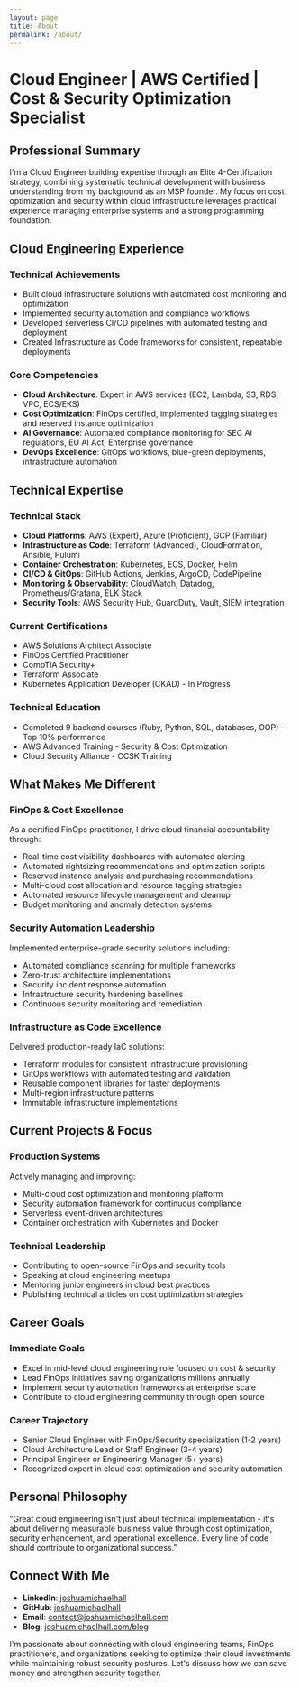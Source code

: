 ```yaml
---
layout: page
title: About
permalink: /about/
---
```


# Cloud Engineer | AWS Certified | Cost & Security Optimization Specialist

## Professional Summary

I'm a Cloud Engineer building expertise through an Elite 4-Certification strategy, combining systematic technical development with business understanding from my background as an MSP founder. My focus on cost optimization and security within cloud infrastructure leverages practical experience managing enterprise systems and a strong programming foundation.

## Cloud Engineering Experience

### Technical Achievements
- Built cloud infrastructure solutions with automated cost monitoring and optimization
- Implemented security automation and compliance workflows
- Developed serverless CI/CD pipelines with automated testing and deployment
- Created Infrastructure as Code frameworks for consistent, repeatable deployments

### Core Competencies
- **Cloud Architecture**: Expert in AWS services (EC2, Lambda, S3, RDS, VPC, ECS/EKS)
- **Cost Optimization**: FinOps certified, implemented tagging strategies and reserved instance optimization
- **AI Governance**: Automated compliance monitoring for SEC AI regulations, EU AI Act, Enterprise governance
- **DevOps Excellence**: GitOps workflows, blue-green deployments, infrastructure automation

## Technical Expertise

### Technical Stack
- **Cloud Platforms**: AWS (Expert), Azure (Proficient), GCP (Familiar)
- **Infrastructure as Code**: Terraform (Advanced), CloudFormation, Ansible, Pulumi
- **Container Orchestration**: Kubernetes, ECS, Docker, Helm
- **CI/CD & GitOps**: GitHub Actions, Jenkins, ArgoCD, CodePipeline
- **Monitoring & Observability**: CloudWatch, Datadog, Prometheus/Grafana, ELK Stack
- **Security Tools**: AWS Security Hub, GuardDuty, Vault, SIEM integration

### Current Certifications
- AWS Solutions Architect Associate
- FinOps Certified Practitioner
- CompTIA Security+
- Terraform Associate
- Kubernetes Application Developer (CKAD) - In Progress

### Technical Education
- Completed 9 backend courses (Ruby, Python, SQL, databases, OOP) - Top 10% performance
- AWS Advanced Training - Security & Cost Optimization
- Cloud Security Alliance - CCSK Training

## What Makes Me Different

### FinOps & Cost Excellence
As a certified FinOps practitioner, I drive cloud financial accountability through:
- Real-time cost visibility dashboards with automated alerting
- Automated rightsizing recommendations and optimization scripts
- Reserved instance analysis and purchasing recommendations
- Multi-cloud cost allocation and resource tagging strategies
- Automated resource lifecycle management and cleanup
- Budget monitoring and anomaly detection systems

### Security Automation Leadership
Implemented enterprise-grade security solutions including:
- Automated compliance scanning for multiple frameworks
- Zero-trust architecture implementations
- Security incident response automation
- Infrastructure security hardening baselines
- Continuous security monitoring and remediation

### Infrastructure as Code Excellence
Delivered production-ready IaC solutions:
- Terraform modules for consistent infrastructure provisioning
- GitOps workflows with automated testing and validation
- Reusable component libraries for faster deployments
- Multi-region infrastructure patterns
- Immutable infrastructure implementations

## Current Projects & Focus

### Production Systems
Actively managing and improving:
- Multi-cloud cost optimization and monitoring platform
- Security automation framework for continuous compliance
- Serverless event-driven architectures
- Container orchestration with Kubernetes and Docker

### Technical Leadership
- Contributing to open-source FinOps and security tools
- Speaking at cloud engineering meetups
- Mentoring junior engineers in cloud best practices
- Publishing technical articles on cost optimization strategies

## Career Goals

### Immediate Goals
- Excel in mid-level cloud engineering role focused on cost & security
- Lead FinOps initiatives saving organizations millions annually
- Implement security automation frameworks at enterprise scale
- Contribute to cloud engineering community through open source

### Career Trajectory
- Senior Cloud Engineer with FinOps/Security specialization (1-2 years)
- Cloud Architecture Lead or Staff Engineer (3-4 years)
- Principal Engineer or Engineering Manager (5+ years)
- Recognized expert in cloud cost optimization and security automation

## Personal Philosophy

"Great cloud engineering isn't just about technical implementation - it's about delivering measurable business value through cost optimization, security enhancement, and operational excellence. Every line of code should contribute to organizational success."

## Connect With Me

- **LinkedIn**: [joshuamichaelhall](https://www.linkedin.com/in/joshuamichaelhall/)
- **GitHub**: [joshuamichaelhall](https://github.com/joshuamichaelhall)
- **Email**: contact@joshuamichaelhall.com
- **Blog**: [joshuamichaelhall.com/blog](https://joshuamichaelhall.com/blog)

I'm passionate about connecting with cloud engineering teams, FinOps practitioners, and organizations seeking to optimize their cloud investments while maintaining robust security postures. Let's discuss how we can save money and strengthen security together.
